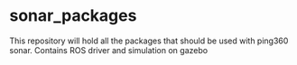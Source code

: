 # sonar_packages
This repository will hold all the packages that should be used with ping360 sonar. Contains ROS driver and simulation on gazebo
